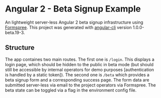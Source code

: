 # Angular 2 - Beta Signup Example
An lightweight server-less Angular 2 beta signup infrastructure using [Formspree](https://formspree.io/).
This project was generated with [angular-cli](https://github.com/angular/angular-cli) version 1.0.0-beta.19-3.

## Structure
The app containes two main routes. The first one is `/login`. This displays a login page, which should be hidden to the public in beta mode (but should still be accessible by internal operators for demo purposes [authentication is handled by a static token]). The second one is `/beta` which provides a beta signup form and a corresponding success page. The form data are submitted server-less via email to the project operators via Formspree. The beta state can be toggled via a flag in the environment config file.
